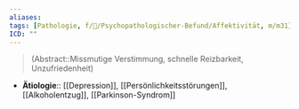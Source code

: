 ```yaml
---
aliases: 
tags: [Pathologie, f/💭/Psychopathologischer-Befund/Affektivität, m/m31]
ICD: ""
---
```

> (Abstract::Missmutige Verstimmung, schnelle Reizbarkeit, Unzufriedenheit)
- **Ätiologie**:: [[Depression]], [[Persönlichkeitsstörungen]], [[Alkoholentzug]], [[Parkinson-Syndrom]]